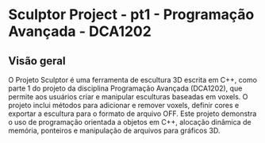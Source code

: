 # Sculptor Project - pt1 - Programação Avançada - DCA1202

## Visão geral

O Projeto Sculptor é uma ferramenta de escultura 3D escrita em C++, como parte 1 do projeto da disciplina Programação Avançada (DCA1202), que permite aos usuários criar e manipular esculturas baseadas em voxels. O projeto inclui métodos para adicionar e remover voxels, definir cores e exportar a escultura para o formato de arquivo OFF. Este projeto demonstra o uso de programação orientada a objetos em C++, alocação dinâmica de memória, ponteiros e manipulação de arquivos para gráficos 3D.

